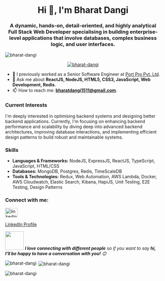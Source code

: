 <h1 align="center">Hi 👋, I'm Bharat Dangi</h1>
<h3 align="center">A dynamic, hands-on, detail-oriented, and highly analytical Full Stack Web Developer specialising in building enterprise-level applications that involve databases, complex business logic, and user interfaces.</h3>

<p align="left"> <img src="https://komarev.com/ghpvc/?username=bharat-dangi&label=Profile%20views&color=0e75b6&style=flat" alt="bharat-dangi" /> </p>

<div style="display: flex; flex-wrap: wrap; gap: 15px; justify-content: center;">
  <a href="https://github.com/ryo-ma/github-profile-trophy">
    <img src="https://github-profile-trophy.vercel.app/?username=bharat-dangi&margin-w=15&column=7&no-frame=true" alt="bharat-dangi" />
  </a>
</div>

- 🔭 I previously worked as a Senior Software Engineer at [Port Pro Pvt. Ltd](https://portpro.io).
- 💬 Ask me about **ReactJS, NodeJS, HTML5, CSS3, JavaScript, Web Development, Redis**.
- 📫 How to reach me: **bharatdangi1511@gmail.com**.

### Current Interests
I'm deeply interested in optimising backend systems and designing better backend applications. Currently, I'm focusing on enhancing backend performance and scalability by diving deep into advanced backend architectures, improving database interactions, and implementing efficient design patterns to build robust and maintainable systems.

### Skills
- **Languages & Frameworks:** NodeJS, ExpressJS, ReactJS, TypeScript, JavaScript, HTML/CSS
- **Databases:** MongoDB, Postgres, Redis, TimeScaleDB
- **Tools & Technologies:** Redux, Web Automation, AWS Lambda, Docker, AWS Cloudwatch, Elastic Search, Kibana, HapiJS, Unit Testing, E2E Testing, Design Patterns

<h3 align="left">Connect with me:</h3>
<p align="left">
  <a href="https://www.linkedin.com/in/bharatdangi" target="blank">
    <img align="center" src="https://raw.githubusercontent.com/rahuldkjain/github-profile-readme-generator/master/src/images/icons/Social/linked-in-alt.svg" alt="linkedin" height="30" width="40" />
  </a>
</p>
<p align="left"><a href="https://www.linkedin.com/in/bharatdangi" target="blank">LinkedIn Profile</a></p>

<img src="https://media.giphy.com/media/LnQjpWaON8nhr21vNW/giphy.gif" width="60"> <em><b>I love connecting with different people</b> so if you want to say <b>hi, I'll be happy to have a conversation with you!</b> 😊</em>

<p><img align="left" src="https://github-readme-stats.vercel.app/api/top-langs?username=bharat-dangi&show_icons=true&locale=en&layout=compact" alt="bharat-dangi" /></p>

<p>&nbsp;<img align="center" src="https://github-readme-stats.vercel.app/api?username=bharat-dangi&show_icons=true&locale=en" alt="bharat-dangi" /></p>

<p><img align="center" src="https://github-readme-streak-stats.herokuapp.com/?user=bharat-dangi&" alt="bharat-dangi" /></p>
